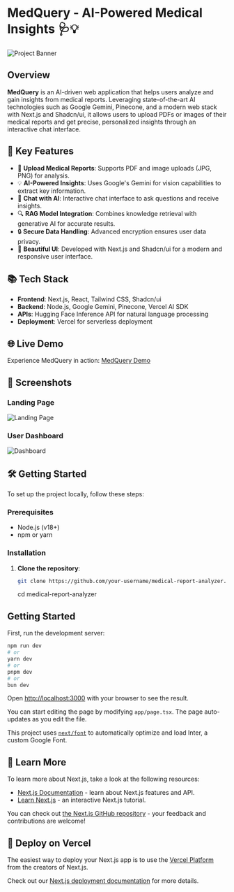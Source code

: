 # MedQuery - AI-Powered Medical Insights 🩺💡

![Project Banner](./path-to-your-banner-image.png)

## Overview

**MedQuery** is an AI-driven web application that helps users analyze and gain insights from medical reports. Leveraging state-of-the-art AI technologies such as Google Gemini, Pinecone, and a modern web stack with Next.js and Shadcn/ui, it allows users to upload PDFs or images of their medical reports and get precise, personalized insights through an interactive chat interface.

## 🚀 Key Features

- 📄 **Upload Medical Reports**: Supports PDF and image uploads (JPG, PNG) for analysis.
- 💡 **AI-Powered Insights**: Uses Google's Gemini for vision capabilities to extract key information.
- 🧠 **Chat with AI**: Interactive chat interface to ask questions and receive insights.
- 🔍 **RAG Model Integration**: Combines knowledge retrieval with generative AI for accurate results.
- 🔒 **Secure Data Handling**: Advanced encryption ensures user data privacy.
- 🎨 **Beautiful UI**: Developed with Next.js and Shadcn/ui for a modern and responsive user interface.

## 📚 Tech Stack

- **Frontend**: Next.js, React, Tailwind CSS, Shadcn/ui
- **Backend**: Node.js, Google Gemini, Pinecone, Vercel AI SDK
- **APIs**: Hugging Face Inference API for natural language processing
- **Deployment**: Vercel for serverless deployment

## 🌐 Live Demo

Experience MedQuery in action: [MedQuery Demo](https://your-demo-link.com)

## 📸 Screenshots

### Landing Page
![Landing Page](./path-to-landing-page-screenshot.png)

### User Dashboard
![Dashboard](./path-to-dashboard-screenshot.png)

## 🛠 Getting Started

To set up the project locally, follow these steps:

### Prerequisites

- Node.js (v18+)
- npm or yarn

### Installation

1. **Clone the repository**:
   ```bash
   git clone https://github.com/your-username/medical-report-analyzer.git
   ```
   cd medical-report-analyzer

## Getting Started

First, run the development server:

```bash
npm run dev
# or
yarn dev
# or
pnpm dev
# or
bun dev
```

Open [http://localhost:3000](http://localhost:3000) with your browser to see the result.

You can start editing the page by modifying `app/page.tsx`. The page auto-updates as you edit the file.

This project uses [`next/font`](https://nextjs.org/docs/basic-features/font-optimization) to automatically optimize and load Inter, a custom Google Font.

## 📖 Learn More

To learn more about Next.js, take a look at the following resources:

- [Next.js Documentation](https://nextjs.org/docs) - learn about Next.js features and API.
- [Learn Next.js](https://nextjs.org/learn) - an interactive Next.js tutorial.

You can check out [the Next.js GitHub repository](https://github.com/vercel/next.js/) - your feedback and contributions are welcome!

## 🚀 Deploy on Vercel

The easiest way to deploy your Next.js app is to use the [Vercel Platform](https://vercel.com/new?utm_medium=default-template&filter=next.js&utm_source=create-next-app&utm_campaign=create-next-app-readme) from the creators of Next.js.

Check out our [Next.js deployment documentation](https://nextjs.org/docs/deployment) for more details.
